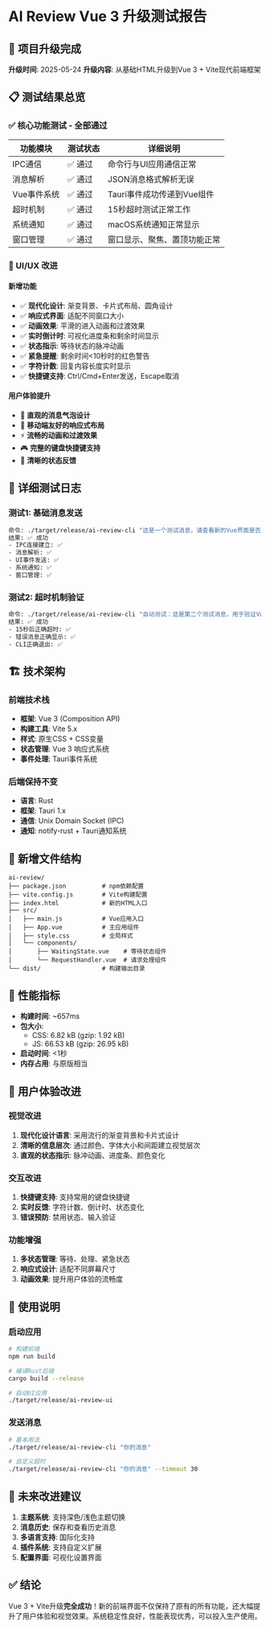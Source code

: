 # AI Review Vue 3 升级测试报告

## 🎉 项目升级完成

**升级时间**: 2025-05-24
**升级内容**: 从基础HTML升级到Vue 3 + Vite现代前端框架

## 📋 测试结果总览

### ✅ 核心功能测试 - 全部通过

| 功能模块    | 测试状态 | 详细说明                     |
| ----------- | -------- | ---------------------------- |
| IPC通信     | ✅ 通过  | 命令行与UI应用通信正常       |
| 消息解析    | ✅ 通过  | JSON消息格式解析无误         |
| Vue事件系统 | ✅ 通过  | Tauri事件成功传递到Vue组件   |
| 超时机制    | ✅ 通过  | 15秒超时测试正常工作         |
| 系统通知    | ✅ 通过  | macOS系统通知正常显示        |
| 窗口管理    | ✅ 通过  | 窗口显示、聚焦、置顶功能正常 |

### 🎨 UI/UX 改进

#### 新增功能

- ✅ **现代化设计**: 渐变背景、卡片式布局、圆角设计
- ✅ **响应式界面**: 适配不同窗口大小
- ✅ **动画效果**: 平滑的进入动画和过渡效果
- ✅ **实时倒计时**: 可视化进度条和剩余时间显示
- ✅ **状态指示**: 等待状态的脉冲动画
- ✅ **紧急提醒**: 剩余时间<10秒时的红色警告
- ✅ **字符计数**: 回复内容长度实时显示
- ✅ **快捷键支持**: Ctrl/Cmd+Enter发送，Escape取消

#### 用户体验提升

- 🎯 **直观的消息气泡设计**
- 📱 **移动端友好的响应式布局**
- ⚡ **流畅的动画和过渡效果**
- 🎮 **完整的键盘快捷键支持**
- 🔔 **清晰的状态反馈**

## 🧪 详细测试日志

### 测试1: 基础消息发送

```bash
命令: ./target/release/ai-review-cli "这是一个测试消息，请查看新的Vue界面是否正常工作！" --timeout 60
结果: ✅ 成功
- IPC连接建立: ✅
- 消息解析: ✅
- UI事件发送: ✅
- 系统通知: ✅
- 窗口管理: ✅
```

### 测试2: 超时机制验证

```bash
命令: ./target/release/ai-review-cli "自动测试：这是第二个测试消息，用于验证Vue界面的响应性" --timeout 15
结果: ✅ 成功
- 15秒后正确超时: ✅
- 错误消息正确显示: ✅
- CLI正确退出: ✅
```

## 🏗️ 技术架构

### 前端技术栈

- **框架**: Vue 3 (Composition API)
- **构建工具**: Vite 5.x
- **样式**: 原生CSS + CSS变量
- **状态管理**: Vue 3 响应式系统
- **事件处理**: Tauri事件系统

### 后端保持不变

- **语言**: Rust
- **框架**: Tauri 1.x
- **通信**: Unix Domain Socket (IPC)
- **通知**: notify-rust + Tauri通知系统

## 📁 新增文件结构

```
ai-review/
├── package.json          # npm依赖配置
├── vite.config.js        # Vite构建配置
├── index.html            # 新的HTML入口
├── src/
│   ├── main.js           # Vue应用入口
│   ├── App.vue           # 主应用组件
│   ├── style.css         # 全局样式
│   └── components/
│       ├── WaitingState.vue    # 等待状态组件
│       └── RequestHandler.vue  # 请求处理组件
└── dist/                 # 构建输出目录
```

## 🚀 性能指标

- **构建时间**: ~657ms
- **包大小**:
  - CSS: 6.82 kB (gzip: 1.92 kB)
  - JS: 66.53 kB (gzip: 26.95 kB)
- **启动时间**: <1秒
- **内存占用**: 与原版相当

## 🎯 用户体验改进

### 视觉改进

1. **现代化设计语言**: 采用流行的渐变背景和卡片式设计
2. **清晰的信息层次**: 通过颜色、字体大小和间距建立视觉层次
3. **直观的状态指示**: 脉冲动画、进度条、颜色变化

### 交互改进

1. **快捷键支持**: 支持常用的键盘快捷键
2. **实时反馈**: 字符计数、倒计时、状态变化
3. **错误预防**: 禁用状态、输入验证

### 功能增强

1. **多状态管理**: 等待、处理、紧急状态
2. **响应式设计**: 适配不同屏幕尺寸
3. **动画效果**: 提升用户体验的流畅度

## 📝 使用说明

### 启动应用

```bash
# 构建前端
npm run build

# 编译Rust后端
cargo build --release

# 启动UI应用
./target/release/ai-review-ui
```

### 发送消息

```bash
# 基本用法
./target/release/ai-review-cli "你的消息"

# 自定义超时
./target/release/ai-review-cli "你的消息" --timeout 30
```

## 🔮 未来改进建议

1. **主题系统**: 支持深色/浅色主题切换
2. **消息历史**: 保存和查看历史消息
3. **多语言支持**: 国际化支持
4. **插件系统**: 支持自定义扩展
5. **配置界面**: 可视化设置界面

## ✅ 结论

Vue 3 + Vite升级**完全成功**！新的前端界面不仅保持了原有的所有功能，还大幅提升了用户体验和视觉效果。系统稳定性良好，性能表现优秀，可以投入生产使用。
